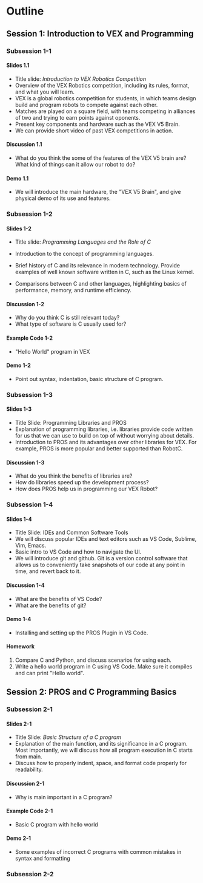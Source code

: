 
# Outline

## **Session 1: Introduction to VEX and Programming**

### Subsession 1-1

#### Slides 1.1

* Title slide: *Introduction to VEX Robotics Competition*
* Overview of the VEX Robotics competition, including its rules, format, and what you will learn.
* VEX is a global robotics competition for students, in which teams design build and program robots to compete against each other.
* Matches are played on a square field, with teams competing in alliances of two and trying to earn points against oponents.
* Present key components and hardware such as the VEX V5 Brain.
* We can provide short video of past VEX competitions in action.

#### Discussion 1.1

* What do you think the some of the features of the VEX V5 brain are? What kind of things can it allow our robot to do?

#### Demo 1.1

* We will introduce the main hardware, the "VEX V5 Brain", and give physical demo of its use and features.

### Subsession 1-2

#### Slides 1-2

* Title slide: *Programming Languages and the Role of C*

* Introduction to the concept of programming languages.
* Brief history of C and its relevance in modern technology. Provide examples of well known software written in C, such as the Linux kernel.
* Comparisons between C and other languages, highlighting basics of performance, memory, and runtime efficiency.

#### Discussion 1-2

* Why do you think C is still relevant today?
* What type of software is C usually used for?

#### Example Code 1-2

* "Hello World" program in VEX

#### Demo 1-2

* Point out syntax, indentation, basic structure of C program.

### Subsession 1-3

#### Slides 1-3

* Title Slide: Programming Libraries and PROS
* Explanation of programming libraries, i.e. libraries provide code written for us that we can use to build on top of without worrying about details.
* Introduction to PROS and its advantages over other libraries for VEX. For example, PROS is more popular and better supported than RobotC.

#### Discussion 1-3

* What do you think the benefits of libraries are?
* How do libraries speed up the development process?
* How does PROS help us in programming our VEX Robot?

### Subsession 1-4

#### Slides 1-4

* Title Slide: IDEs and Common Software Tools
* We will discuss popular IDEs and text editors such as VS Code, Sublime, Vim, Emacs.
* Basic intro to VS Code and how to navigate the UI.
* We will introduce git and github. Git is a version control software that allows us to conveniently take snapshots of our code at any point in time, and revert back to it.

#### Discussion 1-4

* What are the benefits of VS Code?
* What are the benefits of git?

#### Demo 1-4

* Installing and setting up the PROS Plugin in VS Code.

#### Homework

1. Compare C and Python, and discuss scenarios for using each.
2. Write a hello world program in C using VS Code. Make sure it compiles and can print "Hello world".

## **Session 2: PROS and C Programming Basics**

### Subsession 2-1

#### Slides 2-1

* Title Slide: *Basic Structure of a C program*
* Explanation of the main function, and its significance in a C program. Most importantly, we will discuss how all program execution in C starts from main.
* Discuss how to properly indent, space, and format code properly for readability.

#### Discussion 2-1

* Why is main important in a C program?

#### Example Code 2-1

* Basic C program with hello world

#### Demo 2-1

* Some examples of incorrect C programs with common mistakes in syntax and formatting

### Subsession 2-2





